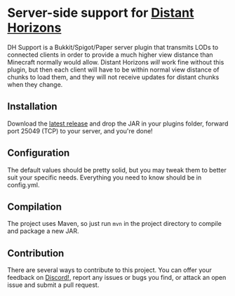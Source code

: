 # Server-side support for [Distant Horizons](https://gitlab.com/jeseibel/distant-horizons)

DH Support is a Bukkit/Spigot/Paper server plugin that transmits LODs to connected clients in order to provide a much higher view distance than Minecraft normally would allow. Distant Horizons _will_ work fine without this plugin, but then each client will have to be within normal view distance of chunks to load them, and they will not receive updates for distant chunks when they change. 

## Installation

Download the [latest release](https://github.com/Jckf/DH-Support/releases) and drop the JAR in your plugins folder, forward port 25049 (TCP) to your server, and you're done!

## Configuration

The default values should be pretty solid, but you may tweak them to better suit your specific needs. Everything you need to know should be in config.yml.

## Compilation

The project uses Maven, so just run `mvn` in the project directory to compile and package a new JAR.

## Contribution

There are several ways to contribute to this project. You can offer your feedback on [Discord!](https://discord.gg/WzCvvJUf), report any issues or bugs you find, or attack an open issue and submit a pull request.
